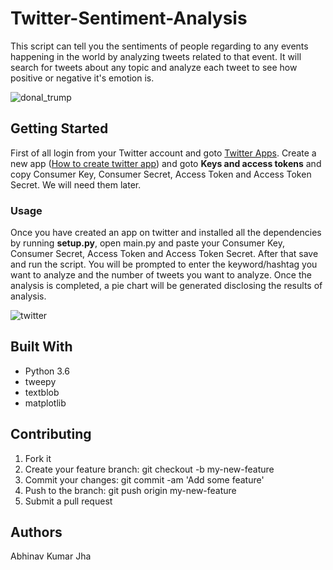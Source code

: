 # Twitter-Sentiment-Analysis

This script can tell you the sentiments of people regarding to any events happening in the world by analyzing tweets related to that event. It will search for tweets about any topic and analyze each tweet to see how positive or negative it's emotion is.

![donal_trump](https://user-images.githubusercontent.com/24820856/41902687-ab25c3b6-7951-11e8-903d-2e28809c5d8a.png)



## Getting Started
 
First of all login from your Twitter account and goto [Twitter Apps](https://apps.twitter.com/). Create a new app ([How to create twitter app](https://www.youtube.com/watch?v=xqSp7060Gj0)) and goto __Keys and access tokens__ and copy Consumer Key, Consumer Secret, Access Token and Access Token Secret. We will need them later. 


### Usage

Once you have created an app on twitter and installed all the dependencies by running __setup.py__, open main.py and paste your Consumer Key, Consumer Secret, Access Token and Access Token Secret. After that save and run the script. You will be prompted to enter the keyword/hashtag you want to analyze and the number of tweets you want to analyze. Once the analysis is completed, a pie chart will be generated disclosing the results of analysis.

![twitter](https://user-images.githubusercontent.com/24820856/41926549-4de5eaaa-798d-11e8-8988-cbf2459a51c4.png)



## Built With

* Python 3.6
* tweepy
* textblob
* matplotlib

## Contributing

1. Fork it
2. Create your feature branch: git checkout -b my-new-feature
3. Commit your changes: git commit -am 'Add some feature'
4. Push to the branch: git push origin my-new-feature
5. Submit a pull request

## Authors

Abhinav Kumar Jha
